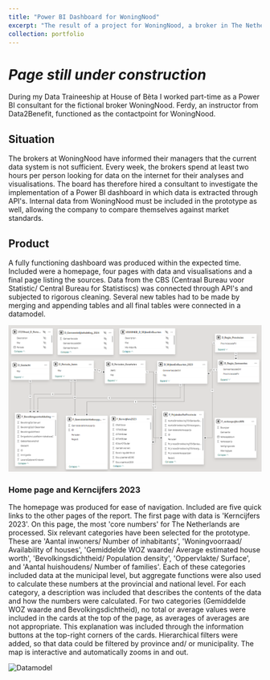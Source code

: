 ```yaml
---
title: "Power BI Dashboard for WoningNood"
excerpt: "The result of a project for WoningNood, a broker in The Netherlands. <br/><img src='/images/Example-WoningNood.png' width='500'>"
collection: portfolio
---
```


# _Page still under construction_

During my Data Traineeship at House of Bèta I worked part-time as a Power BI consultant for the fictional broker WoningNood. Ferdy, an instructor from Data2Benefit, functioned as the contactpoint for WoningNood.
## Situation  
The brokers at WoningNood have informed their managers that the current data system is not sufficient. Every week, the brokers spend at least two hours per person looking for data on the internet for their analyses and visualisations. The board has therefore hired a consultant to investigate the implementation of a Power BI dashboard in which data is extracted through API's. Internal data from WoningNood must be included in the prototype as well, allowing the company to compare themselves against market standards.

## Product
A fully functioning dashboard was produced within the expected time. Included were a homepage, four pages with data and visualisations and a final page listing the sources. Data from the CBS (Centraal Bureau voor Statistic/ Central Bureau for Statistiscs) was connected through API's and subjected to rigorous cleaning. Several new tables had to be made by merging and appending tables and all final tables were connected in a datamodel.  
<p align="center"><img src="/images/Datamodel.png" alt="Datamodel" width="750"></p>

### Home page and Kerncijfers 2023
The homepage was produced for ease of navigation. Included are five quick links to the other pages of the report.
The first page with data is 'Kerncijfers 2023'. On this page, the most 'core numbers' for The Netherlands are processed. Six relevant categories have been selected for the prototype. These are 'Aantal inwoners/ Number of inhabitants', 'Woningvoorraad/ Availability of houses', 'Gemiddelde WOZ waarde/ Average estimated house worth', 'Bevolkingsdichtheid/ Population density', 'Oppervlakte/ Surface', and 'Aantal huishoudens/ Number of families'. Each of these categories included data at the municipal level, but aggregate functions were also used to calculate these numbers at the provincial and national level. For each category, a description was included that describes the contents of the data and how the numbers were calculated. For two categories (Gemiddelde WOZ waarde and Bevolkingsdichtheid), no total or average values were included in the cards at the top of the page, as averages of averages are not appropriate. This explanation was included through the information buttons at the top-right corners of the cards.
Hierarchical filters were added, so that data could be filtered by province and/ or municipality. The map is interactive and automatically zooms in and out.

<img src="/images/Homepage_Page1.gif" alt="Datamodel" width="750">
